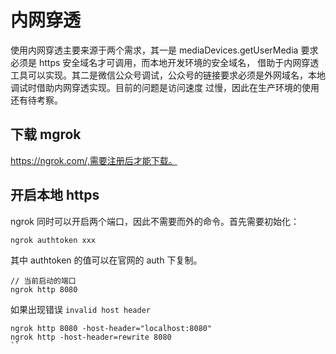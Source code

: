# 内网穿透
使用内网穿透主要来源于两个需求，其一是 mediaDevices.getUserMedia 要求必须是 https 安全域名才可调用，而本地开发环境的安全域名，
借助于内网穿透工具可以实现。其二是微信公众号调试，公众号的链接要求必须是外网域名，本地调试时借助内网穿透实现。目前的问题是访问速度
过慢，因此在生产环境的使用还有待考察。
## 下载 mgrok 
https://ngrok.com/,需要注册后才能下载。
## 开启本地 https
ngrok 同时可以开启两个端口，因此不需要而外的命令。首先需要初始化：
```
ngrok authtoken xxx
```
其中 authtoken 的值可以在官网的 auth 下复制。
```
// 当前启动的端口
ngrok http 8080
```
如果出现错误 `invalid host header`
```
ngrok http 8080 -host-header="localhost:8080"
ngrok http -host-header=rewrite 8080
``